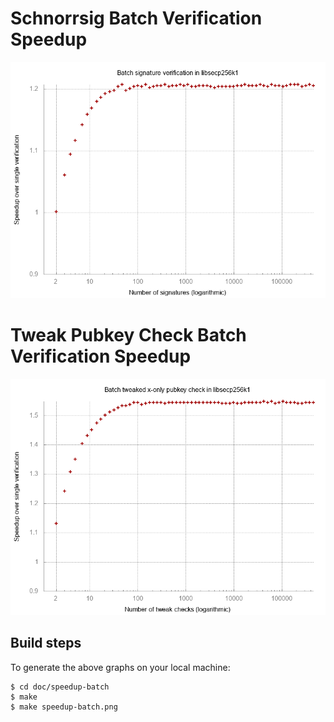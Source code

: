 # Schnorrsig Batch Verification Speedup

![Speedup over single verification](speedup-batch/schnorrsig-speedup-batch.png)

# Tweak Pubkey Check Batch Verification Speedup

![Speedup over single verification](speedup-batch/tweakcheck-speedup-batch.png)

Build steps
-----------
To generate the above graphs on your local machine:

    $ cd doc/speedup-batch
    $ make
    $ make speedup-batch.png
